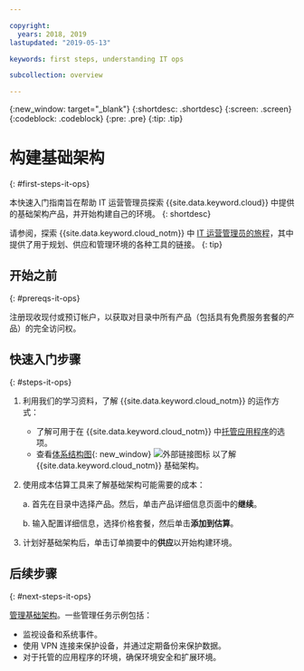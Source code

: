 ```yaml
---

copyright:
  years: 2018, 2019
lastupdated: "2019-05-13"

keywords: first steps, understanding IT ops

subcollection: overview

---
```


{:new_window: target="_blank"}
{:shortdesc: .shortdesc}
{:screen: .screen}
{:codeblock: .codeblock}
{:pre: .pre}
{:tip: .tip}

# 构建基础架构
{: #first-steps-it-ops}

本快速入门指南旨在帮助 IT 运营管理员探索 {{site.data.keyword.cloud}} 中提供的基础架构产品，并开始构建自己的环境。
{: shortdesc}

请参阅，探索 {{site.data.keyword.cloud_notm}} 中 [IT 运营管理员的旅程](/docs/overview?topic=overview-it-ops)，其中提供了用于规划、供应和管理环境的各种工具的链接。
{: tip}

## 开始之前
{: #prereqs-it-ops}

注册现收现付或预订帐户，以获取对目录中所有产品（包括具有免费服务套餐的产品）的完全访问权。 

## 快速入门步骤
{: #steps-it-ops}

1. 利用我们的学习资料，了解 {{site.data.keyword.cloud_notm}} 的运作方式：
    * 了解可用于在 {{site.data.keyword.cloud_notm}} 中[托管应用程序](/docs/apps/tutorials?topic=creating-apps-hosting)的选项。
    * 查看[体系结构图](https://www.ibm.com/cloud/garage/architectures/infrastructure){: new_window} ![外部链接图标](../icons/launch-glyph.svg) 以了解 {{site.data.keyword.cloud_notm}} 基础架构。 
2. 使用成本估算工具来了解基础架构可能需要的成本：

    a. 首先在目录中选择产品。然后，单击产品详细信息页面中的**继续**。
    
    b. 输入配置详细信息，选择价格套餐，然后单击**添加到估算**。 
3. 计划好基础架构后，单击订单摘要中的**供应**以开始构建环境。 

## 后续步骤
{: #next-steps-it-ops}

[管理基础架构](/docs/overview?topic=overview-it-ops)。一些管理任务示例包括： 

  * 监视设备和系统事件。
  * 使用 VPN 连接来保护设备，并通过定期备份来保护数据。 
  * 对于托管的应用程序的环境，确保环境安全和扩展环境。 

